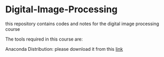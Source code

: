 # Digital-Image-Processing
this repository contains codes and notes for the digital image processing course

The tools required in this course are:

Anaconda Distribution:
please download it from this [link](https://www.anaconda.com/distribution/)
